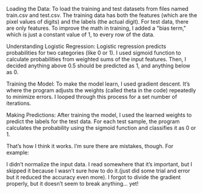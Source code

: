 Loading the Data: To load the training and test datasets from files named train.csv and test.csv. The training data has both the features (which are the pixel values of digits) and the labels (the actual digit). For test data, there are only features. To improve the math in training, I added a "bias term," which is just a constant value of 1, to every row of the data.

Understanding Logistic Regression: Logistic regression predicts probabilities for two categories (like 0 or 1). I used sigmoid function to calculate probabilities from weighted sums of the input features. Then, I decided anything above 0.5 should be predicted as 1, and anything below as 0.

Training the Model: To make the model learn, I used  gradient descent. It’s where the program adjusts the weights (called theta in the code) repeatedly to minimize errors. I looped through this process for a set number of iterations.

Making Predictions: After training the model, I used the learned weights to predict the labels for the test data. For each test sample, the program calculates the probability using the sigmoid function and classifies it as 0 or 1.

That’s how I think it works. I’m sure there are mistakes, though. For example:

I didn’t normalize the input data. I read somewhere that it’s important, but I skipped it because I wasn’t sure how to do it.(just did some trial and error but it reduced the accuracy even more).
I forgot to divide the gradient properly, but it doesn’t seem to break anything… yet!
